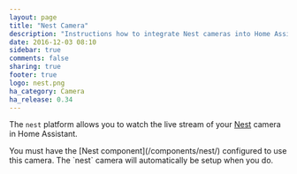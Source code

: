 ```yaml
---
layout: page
title: "Nest Camera"
description: "Instructions how to integrate Nest cameras into Home Assistant."
date: 2016-12-03 08:10
sidebar: true
comments: false
sharing: true
footer: true
logo: nest.png
ha_category: Camera
ha_release: 0.34
---
```


The `nest` platform allows you to watch the live stream of your [Nest](https://nest.com/camera/meet-nest-cam/) camera in Home Assistant.

<p class='note'>
You must have the [Nest component](/components/nest/) configured to use this camera.  The `nest` camera will automatically be setup when you do.
</p>
